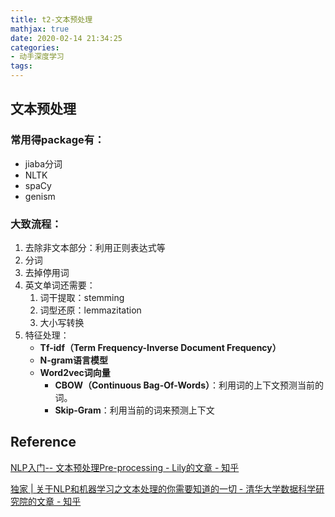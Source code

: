 ```yaml
---
title: t2-文本预处理
mathjax: true
date: 2020-02-14 21:34:25
categories:
- 动手深度学习
tags:
---
```


## 文本预处理

### 常用得package有：

- jiaba分词
- NLTK
- spaCy
- genism



### 大致流程：

1. 去除非文本部分：利用正则表达式等
2. 分词
3. 去掉停用词
4. 英文单词还需要：
   1. 词干提取：stemming
   2. 词型还原：lemmazitation
   3. 大小写转换
5. 特征处理：
   - **Tf-idf（Term Frequency-Inverse Document Frequency）**
   - **N-gram语言模型**
   - **Word2vec词向量**
     - **CBOW（Continuous Bag-Of-Words）**：利用词的上下文预测当前的词。
     - **Skip-Gram**：利用当前的词来预测上下文

## Reference

[NLP入门-- 文本预处理Pre-processing - Lily的文章 - 知乎](
https://zhuanlan.zhihu.com/p/53277723)

[独家 | 关于NLP和机器学习之文本处理的你需要知道的一切 - 清华大学数据科学研究院的文章 - 知乎](https://zhuanlan.zhihu.com/p/76957566)
